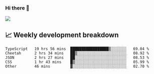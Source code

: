 ### Hi there 👋
<img align="center" src="https://github-readme-stats.vercel.app/api?username=Tumao727&show_icons=true&hide_title=true&theme=dracula" />


## 📈 Weekly development breakdown
<!--START_SECTION:waka-->

```text
TypeScript   19 hrs 56 mins  █████████████████▒░░░░░░░   69.04 %
Cheetah      2 hrs 34 mins   ██▒░░░░░░░░░░░░░░░░░░░░░░   08.92 %
JSON         2 hrs 27 mins   ██░░░░░░░░░░░░░░░░░░░░░░░   08.53 %
CSS          1 hr 43 mins    █▒░░░░░░░░░░░░░░░░░░░░░░░   05.99 %
Other        46 mins         ▓░░░░░░░░░░░░░░░░░░░░░░░░   02.70 %
```

<!--END_SECTION:waka-->